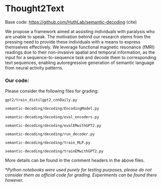 # Thought2Text

Base code: https://github.com/HuthLab/semantic-decoding (cite)

We propose a framework aimed at assisting individuals with paralysis who are unable to speak. The motivation behind our research stems from the pressing need to provide these individuals with a means to express themselves effectively. We leverage functional magnetic resonance (fMRI) readings due to their non-invasive spatial and temporal information, as the input for a sequence-to-sequence task and decode them to corresponding text sequences, enabling autoregressive generation of semantic language from neural activity patterns.

### Our code:
Please consider the following files for grading:

`gpt2/train_distilgpt2_cnnDaily.py`

`semantic-decoding/decoding/EncodingModel.py`

`semantic-decoding/decoding/eval_encoders.py`

`semantic-decoding/decoding/evalEMwithGPT2.py`

`semantic-decoding/decoding/run_decoder.py`

`semantic-decoding/decoding/train_MLP.py`

`semantic-decoding/decoding/trainEMwithGPT2.py`

More details can be found in the comment headers in the above files.

*_Python notebooks were used purely for testing purposes, please do not consider them as official code for grading. Experiments can be found there however._
